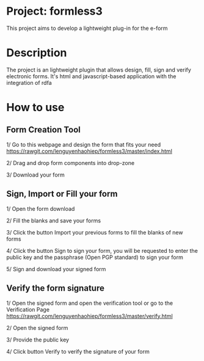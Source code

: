 # Project: formless3
This project aims to develop a lightweight plug-in for the e-form

# Description
The project is an lightweight plugin that allows design, fill, sign and verify electronic forms. It's html and javascript-based application with the integration of rdfa

# How to use
## Form Creation Tool
1/ Go to this webpage and design the form that fits your need  
https://rawgit.com/lenguyenhaohiep/formless3/master/index.html

2/ Drag and drop form components into drop-zone   


3/ Download your form

## Sign, Import or Fill your form
1/ Open the form download

2/ Fill the blanks and save your forms

3/ Click the button Import your previous forms to fill the blanks of new forms

4/ Click the button Sign to sign your form, you will be requested to enter the public key and the passphrase (Open PGP standard) 
to sign your form

5/ Sign and download your signed form

## Verify the form signature
1/ Open the signed form and open the verification tool or go to the Verification Page 
https://rawgit.com/lenguyenhaohiep/formless3/master/verify.html

2/ Open the signed form

3/ Provide the public key

4/ Click button Verify to verify the signature of your form

